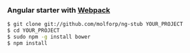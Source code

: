 ### Angular starter with [Webpack](http://webpack.github.io/)

```sh
$ git clone git://github.com/molforp/ng-stub YOUR_PROJECT
$ cd YOUR_PROJECT
$ sudo npm -g install bower
$ npm install
```

